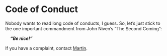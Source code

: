 # Code of Conduct
Nobody wants to read long code of conducts, I guess. So, let’s just stick to the one important
commandment from John Niven’s “The Second Coming”:

&nbsp;&nbsp;&nbsp;&nbsp;***“Be nice!”***

If you have a complaint, contact [Martin](mailto:martin.lambertz@fkie.fraunhofer.de).
